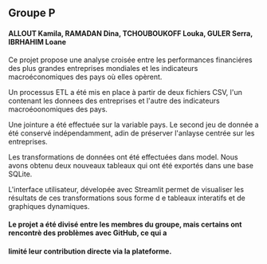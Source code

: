 ## Groupe P
#### ALLOUT Kamila, RAMADAN Dina, TCHOUBOUKOFF Louka, GULER Serra, IBRHAHIM Loane

Ce projet propose une analyse croisée entre les performances financiéres des plus grandes entreprises mondiales et les
indicateurs macroéconomiques des pays où elles opèrent.

Un processus ETL a été mis en place à partir de deux fichiers CSV, l'un contenant les donnees des entreprises et l'autre 
des indicateurs macroéoonomiques des pays.

Une jointure a été effectuée sur la variable pays. Le second jeu de donnée a été conservé indépendamment, adin de 
préserver l'anlayse centrée sur les entreprises.

Les transformations de données ont été effectuées dans model. Nous avons obtenu deux nouveaux tableaux qui ont été 
exportés dans une base SQLite.

L'interface utilisateur, dévelopée avec Streamlit permet de visualiser les résultats de ces transformations sous forme d
e tableaux interatifs et de graphiques dynamiques.

#### Le projet a été divisé entre les membres du groupe, mais certains ont rencontrè des problèmes avec GitHub, ce qui a
#### limité leur contribution directe via la plateforme. 
